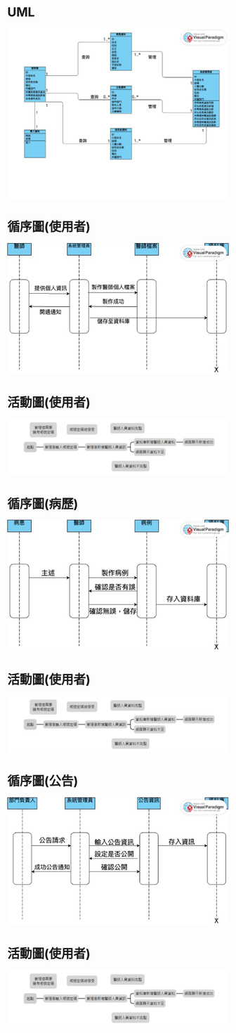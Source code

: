 # UML
![UML](UML.jpg "UML")

# 循序圖(使用者)
![循序圖(使用者)](循序圖(使用者).jpg "循序圖(使用者)")

# 活動圖(使用者)
![活動圖(使用者)](活動圖(使用者).jpg "活動圖(使用者)")

# 循序圖(病歷)
![循序圖(病例)](循序圖(病例).jpg "循序圖(病例)")

# 活動圖(使用者)
![活動圖(使用者)](活動圖(使用者).jpg "活動圖(使用者)")

# 循序圖(公告)
![循序圖(公告)](循序圖(公告).jpg "循序圖(公告)")

# 活動圖(使用者)
![活動圖(使用者)](活動圖(使用者).jpg "活動圖(使用者)")
